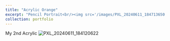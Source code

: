 ```yaml
---
title: "Acrylic Orange"
excerpt: "Pencil Portrait<br/><img src='/images/PXL_20240611_184713650.jpg'>"
collection: portfolio
---
```


My 2nd Acrylic 
![PXL_20240611_184120622](https://github.com/user-attachments/assets/b78f78af-5f72-48f9-aeb5-e78fea19eb37)
